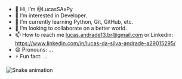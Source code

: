 - 👋 Hi, I’m @LucasSAxPy
- 👀 I’m interested in Developer.
- 🌱 I’m currently learning Python, Git, GitHub, etc.
- 💞️ I’m looking to collaborate on a better world.
- 📫 How to reach me lucas.andrade13.br@gmail.com or Linkedin: https://www.linkedin.com/in/lucas-da-silva-andrade-a29015295/
- 😄 Pronouns: ...
- ⚡ Fun fact: ...

<!---
LucasSAxPy/LucasSAxPy is a ✨ special ✨ repository because its `README.md` (this file) appears on your GitHub profile.
You can click the Preview link to take a look at your changes.
--->
![Snake animation](https://github.com/LucasSAxPy/LucasSAxPy/blob/output/github-contribution-grid-snake.svg)
